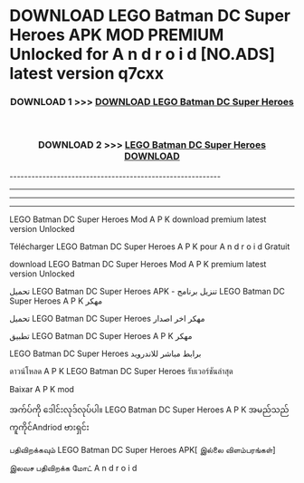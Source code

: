 # DOWNLOAD LEGO Batman DC Super Heroes APK MOD PREMIUM Unlocked for A n d r o i d [NO.ADS] latest version q7cxx 



<div align="center">

<h3>DOWNLOAD 1 >>> <a href="https://getmod2.web.app/?judul=LEGO Batman DC Super Heroes">DOWNLOAD LEGO Batman DC Super Heroes</a></h3><br>

<h3>DOWNLOAD 2 >>> <a href="https://getmod2.web.app/?judul=LEGO Batman DC Super Heroes">LEGO Batman DC Super Heroes DOWNLOAD </a></h3>

</div>
----------------------------------------------------------

----------------------------------------------------------

----------------------------------------------------------

----------------------------------------------------------

LEGO Batman DC Super Heroes Mod A P K download premium latest version Unlocked

Télécharger LEGO Batman DC Super Heroes A P K pour A n d r o i d Gratuit

download LEGO Batman DC Super Heroes Mod A P K premium latest version Unlocked

تحميل LEGO Batman DC Super Heroes APK - تنزيل برنامج LEGO Batman DC Super Heroes A P K مهكر

تحميل LEGO Batman DC Super Heroes مهكر اخر اصدار

تطبيق LEGO Batman DC Super Heroes A P K مهكر

LEGO Batman DC Super Heroes برابط مباشر للاندرويد

ดาวน์โหลด A P K LEGO Batman DC Super Heroes รับเวอร์ชันล่าสุด

Baixar A P K mod

အက်ပ်ကို ဒေါင်းလုဒ်လုပ်ပါ။ LEGO Batman DC Super Heroes A P K အမည်သည်ကူကိုင်Andriod ဗားရှင်း

பதிவிறக்கவும் LEGO Batman DC Super Heroes APK[ இல்லை விளம்பரங்கள்] 
 
இலவச பதிவிறக்க மோட் A n d r o i d



